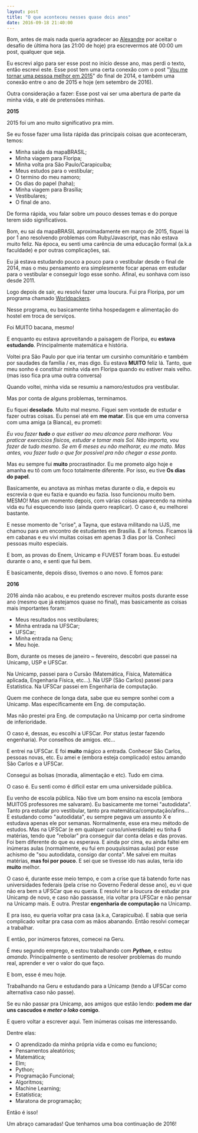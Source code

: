 ```yaml
---
layout: post
title: "O que aconteceu nesses quase dois anos"
date: 2016-09-18 21:40:00
---
```


Bom, antes de mais nada queria agradecer ao [Alexandre](https://twitter.com/0x41e) por aceitar o desafio de última hora (as 21:00 de hoje) pra escrevermos até 00:00 um post, qualquer que seja.

Eu escrevi algo para ser esse post no início desse ano, mas perdi o texto, então escrevi este. Esse post tem uma certa conexão com o post "[Vou me tornar uma pessoa melhor em 2015](http://nicolasfrancax.github.io/2014/12/26/vou-me-tornar-uma-pessoa-melhor-em-2015.html)" do final de 2014, e também uma conexão entre o ano de 2015 e hoje (em setembro de 2016). 

Outra consideração a fazer: Esse post vai ser uma abertura de parte da minha vida, e até de pretensões minhas.

**2015**

2015 foi um ano muito significativo pra mim.

Se eu fosse fazer uma lista rápida das principais coisas que aconteceram, temos:

- Minha saída da mapaBRASIL;
- Minha viagem para Floripa;
- Minha volta pra São Paulo/Carapicuíba;
- Meus estudos para o vestibular;
- O termino do meu namoro;
- Os dias do papel (haha);
- Minha viagem para Brasília;
- Vestibulares;
- O final de ano.

De forma rápida, vou falar sobre um pouco desses temas e do porque terem sido significativos.

Bom, eu sai da mapaBRASIL aproximadamente em março de 2015, fiquei lá por 1 ano resolvendo problemas com Ruby/Javascript, mas não estava muito feliz. Na época, eu senti uma carência de uma educação formal (a.k.a faculdade) e por outras complicações, sai. 

Eu já estava estudando pouco a pouco para o vestibular desde o final de 2014, mas o meu pensamento era simplesmente focar apenas em estudar para o vestibular e conseguir logo esse sonho. Afinal, eu sonhava com isso desde 2011.

Logo depois de sair, eu resolvi fazer uma loucura. Fui pra Floripa, por um programa chamado [Worldpackers](https://www.worldpackers.com).

Nesse programa, eu basicamente tinha hospedagem e alimentação do hostel em troca de serviços.

Foi MUITO bacana, mesmo! 

E enquanto eu estava aproveitando a paisagem de Floripa, eu **estava estudando**. Principalmente matemática e história.

Voltei pra São Paulo por que iria tentar um cursinho comunitário e também por saudades da família / ex, mas digo. Eu estava **MUITO** feliz lá. Tanto, que meu sonho é constituir minha vida em Floripa quando eu estiver mais velho. (mas isso fica pra uma outra conversa)

Quando voltei, minha vida se resumiu a namoro/estudos pra vestibular. 

Mas por conta de alguns problemas, terminamos.

Eu fiquei **desolado**. Muito mal mesmo. Fiquei sem vontade de estudar e fazer outras coisas. Eu pensei até em **me matar**. Eis que em uma conversa com uma amiga (a Bianca), eu prometi:

*Eu vou fazer **tudo** o que estiver ao meu alcance para melhorar. Vou praticar exercícios físicos, estudar e tomar mais Sol. Não importa, vou fazer de tudo mesmo. Se em 6 meses eu não melhorar, eu me mato. Mas antes, vou fazer tudo o que for possível pra não chegar a esse ponto.*

Mas eu sempre fui **muito** procrastinador. Eu me prometo algo hoje e amanha eu tô com um foco totalmente diferente. Por isso, eu tive **Os dias do papel**.

Basicamente, eu anotava as minhas metas durante o dia, e depois eu escrevia o que eu fazia e quando eu fazia. Isso funcionou muito bem. MESMO! Mas um momento depois, com várias coisas aparecendo na minha vida eu fui esquecendo isso (ainda quero reaplicar). O caso é, eu melhorei bastante.

E nesse momento de "crise", a Tayna, que estava militando na UJS, me chamou para um encontro de estudantes em Brasília. E ai fomos. Ficamos lá em cabanas e eu vivi muitas coisas em apenas 3 dias por lá. Conheci pessoas muito especiais.

E bom, as provas do Enem, Unicamp e FUVEST foram boas. Eu estudei durante o ano, e senti que fui bem.

E basicamente, depois disso, tivemos o ano novo. E fomos para:

**2016**

2016 ainda não acabou, e eu pretendo escrever muitos posts durante esse ano (mesmo que já estejamos quase no final), mas basicamente as coisas mais importantes foram:

- Meus resultados nos vestibulares;
- Minha entrada na UFSCar;
- UFSCar;
- Minha entrada na Geru;
- Meu hoje.

Bom, durante os meses de janeiro ~ fevereiro, descobri que passei na Unicamp, USP e UFSCar.

Na Unicamp, passei para o Cursão (Matemática, Física, Matemática aplicada, Engenharia Física, etc...). Na USP (São Carlos) passei para Estatística. Na UFSCar passei em Engenharia de computação.

Quem me conhece de longa data, sabe que eu sempre sonhei com a Unicamp. Mas específicamente em Eng. de computação.

Mas não prestei pra Eng. de computação na Unicamp por certa sindrome de inferioridade. 

O caso é, dessas, eu escolhi a UFSCar. Por status (estar fazendo engenharia). Por conselhos de amigos. etc...

E entrei na UFSCar. E foi **muito** mágico a entrada. Conhecer São Carlos, pessoas novas, etc. Eu amei e (embora esteja complicado) estou amando São Carlos e a UFSCar.

Consegui as bolsas (moradia, alimentação e etc). Tudo em cima.

O caso é. Eu senti como é difícil estar em uma universidade pública.

Eu venho de escola pública. Não tive um bom ensino na escola (embora MUITOS professores me salvaram). Eu basicamente me tornei "autodidata". Tanto pra estudar pro vestibular, tanto pra matemática/computação/afins... E estudando como "autodidata", eu sempre pegava um assunto X e estudava apenas ele por semanas. Normalmente, esse era meu método de estudos. Mas na UFSCar (e em qualquer curso/universidade) eu tinha 6 matérias, tendo que "rebolar" pra conseguir dar conta delas e das provas. Foi bem diferente do que eu esperava. E ainda por cima, eu ainda faltei em inúmeras aulas (normalmente, eu fui em pouquíssimas aulas) por esse achismo de "sou autodidata, consigo dar conta". Me salvei em muitas matérias, **mas foi por pouco**. E sei que se tivesse ido nas aulas, teria ido **muito** melhor.

O caso é, durante esse meio tempo, e com a crise que tá batendo forte nas universidades federais (pela crise no Governo Federal desse ano), eu vi que não era bem a UFSCar que eu queria. E resolvi ter a loucura de estudar pra Unicamp de novo, e caso não passasse, iria voltar pra UFSCar e não pensar na Unicamp mais. E outra. Prestar **engenharia de computação** na Unicamp.

E pra isso, eu queria voltar pra casa (a.k.a, Carapicuíba). E sabia que seria complicado voltar pra casa com as mãos abanando. Então resolvi começar a trabalhar.

E então, por inúmeros fatores, comecei na Geru.

É meu segundo emprego, e estou trabalhando com ***Python***, e estou *amando*. Principalmente o sentimento de resolver problemas do mundo real, aprender e ver o valor do que faço.

E bom, esse é meu hoje. 

Trabalhando na Geru e estudando para a Unicamp (tendo a UFSCar como alternativa caso não passe).

Se eu não passar pra Unicamp, aos amigos que estão lendo: **podem me dar uns cascudos e *meter o loko* comigo**.

E quero voltar a escrever aqui. Tem inúmeras coisas me interessando.

Dentre elas:

- O aprendizado da minha própria vida e como eu funciono;
- Pensamentos aleatórios;
- Matemática;
- Elm;
- Python;
- Programação Funcional;
- Algoritmos;
- Machine Learning;
- Estatística;
- Maratona de programação;

Então é isso!

Um abraço camaradas! Que tenhamos uma boa continuação de 2016!
